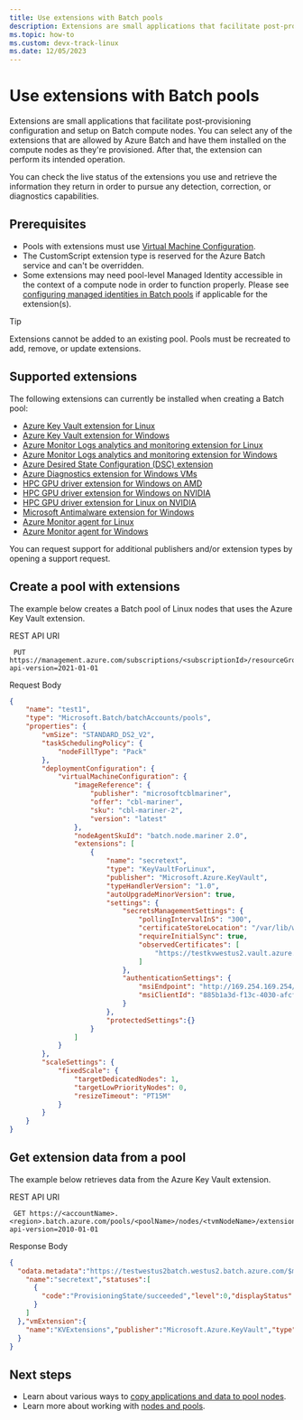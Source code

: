 ```yaml
---
title: Use extensions with Batch pools
description: Extensions are small applications that facilitate post-provisioning configuration and setup on Batch compute nodes.
ms.topic: how-to
ms.custom: devx-track-linux
ms.date: 12/05/2023
---
```


# Use extensions with Batch pools

Extensions are small applications that facilitate post-provisioning configuration and setup on Batch compute nodes. You can select any of the extensions that are allowed by Azure Batch and have them installed on the compute nodes as they're provisioned. After that, the extension can perform its intended operation.

You can check the live status of the extensions you use and retrieve the information they return in order to pursue any detection, correction, or diagnostics capabilities.

## Prerequisites

- Pools with extensions must use [Virtual Machine Configuration](nodes-and-pools.md#virtual-machine-configuration).
- The CustomScript extension type is reserved for the Azure Batch service and can't be overridden.
- Some extensions may need pool-level Managed Identity accessible in the context of a compute node in order to function properly. Please see [configuring managed identities in Batch pools](managed-identity-pools.md) if applicable for the extension(s).

> [!TIP]
> Extensions cannot be added to an existing pool. Pools must be recreated to add, remove, or update extensions.

## Supported extensions

The following extensions can currently be installed when creating a Batch pool:

- [Azure Key Vault extension for Linux](../virtual-machines/extensions/key-vault-linux.md)
- [Azure Key Vault extension for Windows](../virtual-machines/extensions/key-vault-windows.md)
- [Azure Monitor Logs analytics and monitoring extension for Linux](../virtual-machines/extensions/oms-linux.md)
- [Azure Monitor Logs analytics and monitoring extension for Windows](../virtual-machines/extensions/oms-windows.md)
- [Azure Desired State Configuration (DSC) extension](../virtual-machines/extensions/dsc-overview.md)
- [Azure Diagnostics extension for Windows VMs](../virtual-machines/windows/extensions-diagnostics.md)
- [HPC GPU driver extension for Windows on AMD](../virtual-machines/extensions/hpccompute-amd-gpu-windows.md)
- [HPC GPU driver extension for Windows on NVIDIA](../virtual-machines/extensions/hpccompute-gpu-windows.md)
- [HPC GPU driver extension for Linux on NVIDIA](../virtual-machines/extensions/hpccompute-gpu-linux.md)
- [Microsoft Antimalware extension for Windows](../virtual-machines/extensions/iaas-antimalware-windows.md)
- [Azure Monitor agent for Linux](../azure-monitor/agents/azure-monitor-agent-manage.md)
- [Azure Monitor agent for Windows](../azure-monitor/agents/azure-monitor-agent-manage.md)

You can request support for additional publishers and/or extension types by opening a support request.

## Create a pool with extensions

The example below creates a Batch pool of Linux nodes that uses the Azure Key Vault extension.

REST API URI

```http
 PUT https://management.azure.com/subscriptions/<subscriptionId>/resourceGroups/<resourceGroup>/providers/Microsoft.Batch/batchAccounts/<batchaccountName>/pools/<batchpoolName>?api-version=2021-01-01
```

Request Body

```json
{
    "name": "test1",
    "type": "Microsoft.Batch/batchAccounts/pools",
    "properties": {
        "vmSize": "STANDARD_DS2_V2",
        "taskSchedulingPolicy": {
            "nodeFillType": "Pack"
        },
        "deploymentConfiguration": {
            "virtualMachineConfiguration": {
                "imageReference": {
                    "publisher": "microsoftcblmariner",
                    "offer": "cbl-mariner",
                    "sku": "cbl-mariner-2",
                    "version": "latest"
                },
                "nodeAgentSkuId": "batch.node.mariner 2.0",
                "extensions": [
                    {
                        "name": "secretext",
                        "type": "KeyVaultForLinux",
                        "publisher": "Microsoft.Azure.KeyVault",
                        "typeHandlerVersion": "1.0",
                        "autoUpgradeMinorVersion": true,
                        "settings": {
                            "secretsManagementSettings": {
                                "pollingIntervalInS": "300",
                                "certificateStoreLocation": "/var/lib/waagent/Microsoft.Azure.KeyVault",
                                "requireInitialSync": true,
                                "observedCertificates": [
                                    "https://testkvwestus2.vault.azure.net/secrets/authsecreat"
                                ]
                            },
                            "authenticationSettings": {
                                "msiEndpoint": "http://169.254.169.254/metadata/identity",
                                "msiClientId": "885b1a3d-f13c-4030-afcf-9f05044d78dc"
                            }
                        },
                        "protectedSettings":{}
                    }
                ]
            }
        },
        "scaleSettings": {
            "fixedScale": {
                "targetDedicatedNodes": 1,
                "targetLowPriorityNodes": 0,
                "resizeTimeout": "PT15M"
            }
        }
    }
}
```

## Get extension data from a pool

The example below retrieves data from the Azure Key Vault extension.

REST API URI

```http
 GET https://<accountName>.<region>.batch.azure.com/pools/<poolName>/nodes/<tvmNodeName>/extensions/secretext?api-version=2010-01-01
```

Response Body

```json
{
  "odata.metadata":"https://testwestus2batch.westus2.batch.azure.com/$metadata#extensions/@Element","instanceView":{
    "name":"secretext","statuses":[
      {
        "code":"ProvisioningState/succeeded","level":0,"displayStatus":"Provisioning succeeded","message":"Successfully started Key Vault extension service. 2021-02-08T19:49:39Z"
      }
    ]
  },"vmExtension":{
    "name":"KVExtensions","publisher":"Microsoft.Azure.KeyVault","type":"KeyVaultForLinux","typeHandlerVersion":"1.0","autoUpgradeMinorVersion":true,"settings":"{\r\n  \"secretsManagementSettings\": {\r\n    \"pollingIntervalInS\": \"300\",\r\n    \"certificateStoreLocation\": \"/var/lib/waagent/Microsoft.Azure.KeyVault\",\r\n    \"requireInitialSync\": true,\r\n    \"observedCertificates\": [\r\n      \"https://testkvwestus2.vault.azure.net/secrets/testumi\"\r\n    ]\r\n  },\r\n  \"authenticationSettings\": {\r\n    \"msiEndpoint\": \"http://169.254.169.254/metadata/identity\",\r\n    \"msiClientId\": \"885b1a3d-f13c-4030-afcf-922f05044d78dc\"\r\n  }\r\n}"
  }
}

```

## Next steps

- Learn about various ways to [copy applications and data to pool nodes](batch-applications-to-pool-nodes.md).
- Learn more about working with [nodes and pools](nodes-and-pools.md).
